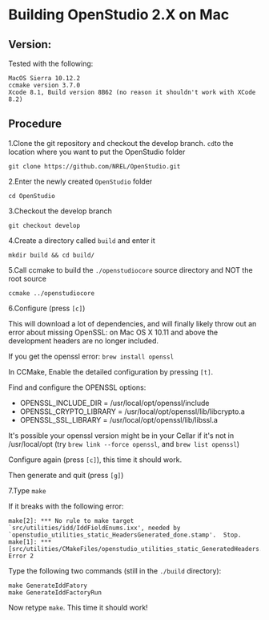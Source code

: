 
# Building OpenStudio 2.X on Mac


## Version:
Tested with the following:

    MacOS Sierra 10.12.2	
    ccmake version 3.7.0
    Xcode 8.1, Build version 8B62 (no reason it shouldn't work with XCode 8.2)
    
## Procedure

1.Clone the git repository and checkout the develop branch. `cd`to the location where you want to put the OpenStudio folder

    git clone https://github.com/NREL/OpenStudio.git

2.Enter the newly created `OpenStudio` folder

    cd OpenStudio

3.Checkout the develop branch

    git checkout develop

4.Create a directory called `build` and enter it

    mkdir build && cd build/

5.Call ccmake to build the `./openstudiocore` source directory and NOT the root source

    ccmake ../openstudiocore

6.Configure (press `[c]`)

This will download a lot of dependencies, and will finally likely throw out an error about missing OpenSSL: on Mac OS X 10.11 and above the development headers are no longer included.

If you get the openssl error: `brew install openssl`

In CCMake, Enable the detailed configuration by pressing `[t]`.

Find and configure the OPENSSL options:

* OPENSSL_INCLUDE_DIR = /usr/local/opt/openssl/include
* OPENSSL_CRYPTO_LIBRARY = /usr/local/opt/openssl/lib/libcrypto.a
* OPENSSL_SSL_LIBRARY = /usr/local/opt/openssl/lib/libssl.a

It's possible your openssl version might be in your Cellar if it's not in /usr/local/opt
(try `brew link --force openssl`, and `brew list openssl`)

Configure again (press `[c]`), this time it should work.

Then generate and quit (press `[g]`)

7.Type `make`

If it breaks with the following error:

    make[2]: *** No rule to make target `src/utilities/idd/IddFieldEnums.ixx', needed by `openstudio_utilities_static_HeadersGenerated_done.stamp'.  Stop.
    make[1]: *** [src/utilities/CMakeFiles/openstudio_utilities_static_GeneratedHeaders.dir/all] Error 2

Type the following two commands (still in the `./build` directory):

    make GenerateIddFatory
    make GenerateIddFactoryRun

Now retype `make`. This time it should work!

